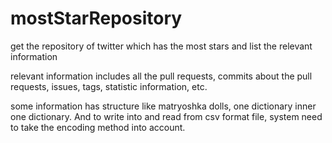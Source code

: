 # mostStarRepository
get the repository of twitter which has the most stars and list the relevant  information

relevant information includes all the pull requests, commits about the pull requests, issues, tags, statistic information, etc.

some information has structure like matryoshka dolls, one dictionary inner one dictionary. And to write into and read from csv 
format file, system need to take the encoding method into account.
